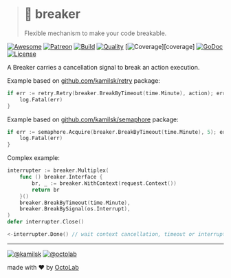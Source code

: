 > # 🚧 breaker
>
> Flexible mechanism to make your code breakable.

[![Awesome][icon_awesome]][awesome]
[![Patreon][icon_patreon]][support]
[![Build][icon_build]][build]
[![Quality][icon_quality]][quality]
[![Coverage][icon_coverage]][coverage]
[![GoDoc][icon_docs]][docs]
[![License][icon_license]][license]

A Breaker carries a cancellation signal to break an action execution.

Example based on [github.com/kamilsk/retry][retry] package:

```go
if err := retry.Retry(breaker.BreakByTimeout(time.Minute), action); err != nil {
	log.Fatal(err)
}
```

Example based on [github.com/kamilsk/semaphore][semaphore] package:

```go
if err := semaphore.Acquire(breaker.BreakByTimeout(time.Minute), 5); err != nil {
	log.Fatal(err)
}
```

Complex example:

```go
interrupter := breaker.Multiplex(
	func () breaker.Interface {
		br, _ := breaker.WithContext(request.Context())
		return br
	}()
	breaker.BreakByTimeout(time.Minute),
	breaker.BreakBySignal(os.Interrupt),
)
defer interrupter.Close()

<-interrupter.Done() // wait context cancellation, timeout or interrupt signal
```

---

[![@kamilsk][icon_tw_author]][author]
[![@octolab][icon_tw_sponsor]][sponsor]

made with ❤️ by [OctoLab][octolab]

[awesome]:         https://github.com/avelino/awesome-go#goroutines
[build]:           https://travis-ci.org/kamilsk/breaker
[docs]:            https://godoc.org/github.com/kamilsk/breaker
[license]:         LICENSE
[promo]:           https://github.com/kamilsk/breaker
[quality]:         https://scrutinizer-ci.com/g/kamilsk/breaker/?branch=master

[retry]:           https://github.com/kamilsk/retry
[semaphore]:       https://github.com/kamilsk/semaphore

[author]:          https://twitter.com/ikamilsk
[octolab]:         https://www.octolab.org/
[sponsor]:         https://twitter.com/octolab_inc
[support]:         https://www.patreon.com/octolab

[icon_awesome]:    https://cdn.rawgit.com/sindresorhus/awesome/d7305f38d29fed78fa85652e3a63e154dd8e8829/media/badge.svg
[icon_build]:      https://travis-ci.org/kamilsk/breaker.svg?branch=master
[icon_coverage]:   https://scrutinizer-ci.com/g/kamilsk/breaker/badges/coverage.png?b=master
[icon_docs]:       https://godoc.org/github.com/kamilsk/breaker?status.svg
[icon_license]:    https://img.shields.io/badge/license-MIT-blue.svg
[icon_patreon]:    https://img.shields.io/badge/patreon-donate-orange.svg
[icon_quality]:    https://scrutinizer-ci.com/g/kamilsk/breaker/badges/quality-score.png?b=master
[icon_tw_author]:  https://img.shields.io/badge/author-%40kamilsk-blue.svg
[icon_tw_sponsor]: https://img.shields.io/badge/sponsor-%40octolab-blue.svg
[icon_twitter]:    https://img.shields.io/twitter/url/http/shields.io.svg?style=social
